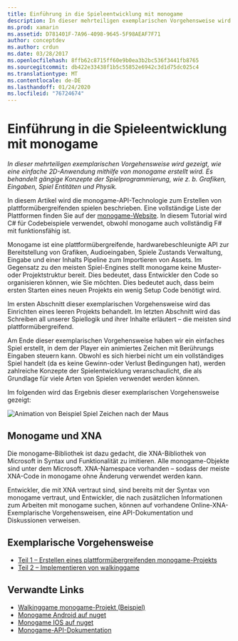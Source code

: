 ```yaml
---
title: Einführung in die Spieleentwicklung mit monogame
description: In dieser mehrteiligen exemplarischen Vorgehensweise wird gezeigt, wie eine einfache 2D-Anwendung mithilfe von monogame erstellt wird.  Es behandelt gängige Konzepte der Spielprogrammierung, wie z. b. Grafiken, Eingaben, Spiel Entitäten und Physik.
ms.prod: xamarin
ms.assetid: D781401F-7A96-4098-9645-5F98AEAF7F71
author: conceptdev
ms.author: crdun
ms.date: 03/28/2017
ms.openlocfilehash: 8ffb62c8715ff60e9b0ea3b2bc536f3441fb8765
ms.sourcegitcommit: db422e33438f1b5c55852e6942c3d1d75dc025c4
ms.translationtype: MT
ms.contentlocale: de-DE
ms.lasthandoff: 01/24/2020
ms.locfileid: "76724674"
---
```

# <a name="introduction-to-game-development-with-monogame"></a>Einführung in die Spieleentwicklung mit monogame

_In dieser mehrteiligen exemplarischen Vorgehensweise wird gezeigt, wie eine einfache 2D-Anwendung mithilfe von monogame erstellt wird.  Es behandelt gängige Konzepte der Spielprogrammierung, wie z. b. Grafiken, Eingaben, Spiel Entitäten und Physik._

In diesem Artikel wird die monogame-API-Technologie zum Erstellen von plattformübergreifenden spielen beschrieben. Eine vollständige Liste der Plattformen finden Sie auf der [monogame-Website](http://www.monogame.net/). In diesem Tutorial wird C# für Codebeispiele verwendet, obwohl monogame auch vollständig F# mit funktionsfähig ist.

Monogame ist eine plattformübergreifende, hardwarebeschleunigte API zur Bereitstellung von Grafiken, Audioeingaben, Spiele Zustands Verwaltung, Eingabe und einer Inhalts Pipeline zum Importieren von Assets. Im Gegensatz zu den meisten Spiel-Engines stellt monogame keine Muster-oder Projektstruktur bereit.  Dies bedeutet, dass Entwickler den Code so organisieren können, wie Sie möchten. Dies bedeutet auch, dass beim ersten Starten eines neuen Projekts ein wenig Setup Code benötigt wird.

Im ersten Abschnitt dieser exemplarischen Vorgehensweise wird das Einrichten eines leeren Projekts behandelt. Im letzten Abschnitt wird das Schreiben all unserer Spiellogik und ihrer Inhalte erläutert – die meisten sind plattformübergreifend.

Am Ende dieser exemplarischen Vorgehensweise haben wir ein einfaches Spiel erstellt, in dem der Player ein animiertes Zeichen mit Berührungs Eingaben steuern kann.  Obwohl es sich hierbei nicht um ein vollständiges Spiel handelt (da es keine Gewinn-oder Verlust Bedingungen hat), werden zahlreiche Konzepte der Spielentwicklung veranschaulicht, die als Grundlage für viele Arten von Spielen verwendet werden können.

Im folgenden wird das Ergebnis dieser exemplarischen Vorgehensweise gezeigt:

![Animation von Beispiel Spiel Zeichen nach der Maus](images/image1.gif)

## <a name="monogame-and-xna"></a>Monogame und XNA

Die monogame-Bibliothek ist dazu gedacht, die XNA-Bibliothek von Microsoft in Syntax und Funktionalität zu imitieren.  Alle monogame-Objekte sind unter dem Microsoft. XNA-Namespace vorhanden – sodass der meiste XNA-Code in monogame ohne Änderung verwendet werden kann.

Entwickler, die mit XNA vertraut sind, sind bereits mit der Syntax von monogame vertraut, und Entwickler, die nach zusätzlichen Informationen zum Arbeiten mit monogame suchen, können auf vorhandene Online-XNA-Exemplarische Vorgehensweisen, eine API-Dokumentation und Diskussionen verweisen.

## <a name="walkthrough-parts"></a>Exemplarische Vorgehensweise

- [Teil 1 – Erstellen eines plattformübergreifenden monogame-Projekts](~/graphics-games/monogame/introduction/part1.md)
- [Teil 2 – Implementieren von walkinggame](~/graphics-games/monogame/introduction/part2.md)

## <a name="related-links"></a>Verwandte Links

- [Walkinggame monogame-Projekt (Beispiel)](https://docs.microsoft.com/samples/xamarin/mobile-samples/walkinggamemg/)
- [Monogame Android auf nuget](https://www.nuget.org/packages/MonoGame.Framework.Android/)
- [Monogame IOS auf nuget](https://www.nuget.org/packages/MonoGame.Framework.iOS/)
- [Monogame-API-Dokumentation](http://www.monogame.net/documentation/?page=main)
